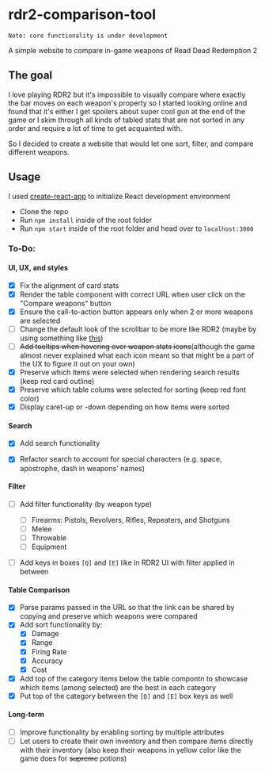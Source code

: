 # rdr2-comparison-tool 
`Note: core functionality is under development`

A simple website to compare in-game weapons of Read Dead Redemption 2

## The goal
I love playing RDR2 but it's impossible to visually compare where exactly the bar moves on each weapon's property so I started looking online and found that it's either I get spoilers about super cool gun at the end of the game or I skim through all kinds of tabled stats that are not sorted in any order and require a lot of time to get acquainted with.

So I decided to create a website that would let one sort, filter, and compare different weapons.

## Usage
I used [create-react-app](https://github.com/facebook/create-react-app) to initialize React development environment
* Clone the repo
* Run `npm install` inside of the root folder
* Run `npm start` inside of the root folder and head over to `localhost:3000`

### To-Do:

#### UI, UX, and styles
- [x] Fix the alignment of card stats
- [x] Render the table component with correct URL when user click on the "Compare weapons" button
- [x] Ensure the call-to-action button appears only when 2 or more weapons are selected
- [ ] Change the default look of the scrollbar to be more like RDR2 (maybe by using something like [this](https://github.com/malte-wessel/react-custom-scrollbars))
- [ ] <s>Add tooltips when hovering over weapon stats icons</s>(although the game almost never explained what each icon meant so that might be a part of the UX to figure it out on your own)
- [x] Preserve which items were selected when rendering search results (keep red card outline)
- [x] Preserve which table colums were selected for sorting (keep red font color)
- [x] Display caret-up or -down depending on how items were sorted

#### Search
- [x] Add search functionality
- [x] Refactor search to account for special characters (e.g. space, apostrophe, dash in weapons' names)


#### Filter
- [ ] Add filter functionality (by weapon type) 
  - [ ] Firearms: Pistols, Revolvers, Rifles, Repeaters, and Shotguns
  - [ ] Melee
  - [ ] Throwable
  - [ ] Equipment
- [ ] Add keys in boxes `[Q]` and `[E]` like in RDR2 UI with filter applied in between


#### Table Comparison
- [x] Parse params passed in the URL so that the link can be shared by copying and preserve which weapons were compared
- [x] Add sort functionality by:
  - [x] Damage
  - [x] Range
  - [x] Firing Rate
  - [x] Accuracy
  - [x] Cost
- [x] Add top of the category items below the table compontn to showcase which items (among selected) are the best in each category
- [x] Put top of the category between the `[Q]` and `[E]` box keys as well

#### Long-term 
- [ ] Improve functionality by enabling sorting by multiple attributes
- [ ] Let users to create their own inventory and then compare items directly with their inventory (also keep their weapons in yellow color like the game does for <s>supreme</s> potions)